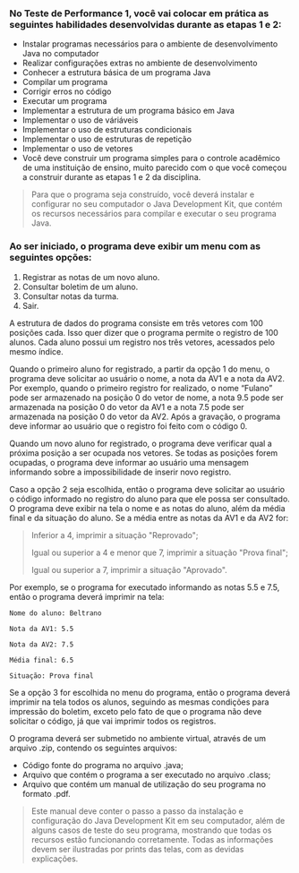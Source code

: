 ### No Teste de Performance 1, você vai colocar em prática as seguintes habilidades desenvolvidas durante as etapas 1 e 2:


- Instalar programas necessários para o ambiente de desenvolvimento Java no computador
- Realizar configurações extras no ambiente de desenvolvimento
- Conhecer a estrutura básica de um programa Java
- Compilar um programa
- Corrigir erros no código
- Executar um programa
- Implementar a estrutura de um programa básico em Java
- Implementar o uso de váriáveis
- Implementar o uso de estruturas condicionais
- Implementar o uso de estruturas de repetição
- Implementar o uso de vetores
- Você deve construir um programa simples para o controle acadêmico de uma instituição de ensino, muito parecido com o que você começou a construir durante as etapas 1 e 2 da disciplina.


> Para que o programa seja construído, você deverá instalar e configurar no seu computador o Java Development Kit, que contém os recursos necessários para compilar e executar o seu programa Java.



### Ao ser iniciado, o programa deve exibir um menu com as seguintes opções:

1. Registrar as notas de um novo aluno.
2. Consultar boletim de um aluno.
3. Consultar notas da turma.
4. Sair.

A estrutura de dados do programa consiste em três vetores com 100 posições cada. Isso quer dizer que o programa permite o registro de 100 alunos. Cada aluno possui um registro nos três vetores, acessados pelo mesmo índice.

Quando o primeiro aluno for registrado, a partir da opção 1 do menu, o programa deve solicitar ao usuário o nome, a nota da AV1 e a nota da AV2. Por exemplo, quando o primeiro registro for realizado, o nome “Fulano” pode ser armazenado na posição 0 do vetor de nome, a nota 9.5 pode ser armazenada na posição 0 do vetor da AV1 e a nota 7.5 pode ser armazenada na posição 0 do vetor da AV2. Após a gravação, o programa deve informar ao usuário que o registro foi feito com o código 0.

Quando um novo aluno for registrado, o programa deve verificar qual a próxima posição a ser ocupada nos vetores. Se todas as posições forem ocupadas, o programa deve informar ao usuário uma mensagem informando sobre a impossibilidade de inserir novo registro.

Caso a opção 2 seja escolhida, então o programa deve solicitar ao usuário o código informado no registro do aluno para que ele possa ser consultado. O programa deve exibir na tela o nome e as notas do aluno, além da média final e da situação do aluno. Se a média entre as notas da AV1 e da AV2 for:

> Inferior a 4, imprimir a situação "Reprovado"; 
> 
> Igual ou superior a 4 e menor que 7, imprimir a situação "Prova final";
>
> Igual ou superior a 7, imprimir a situação "Aprovado".

Por exemplo, se o programa for executado informando as notas 5.5 e 7.5, então o programa deverá imprimir na tela:

```
Nome do aluno: Beltrano

Nota da AV1: 5.5

Nota da AV2: 7.5

Média final: 6.5

Situação: Prova final
```

Se a opção 3 for escolhida no menu do programa, então o programa deverá imprimir na tela todos os alunos, seguindo as mesmas condições para impressão do boletim, exceto pelo fato de que o programa não deve solicitar o código, já que vai imprimir todos os registros.

O programa deverá ser submetido no ambiente virtual, através de um arquivo .zip, contendo os seguintes arquivos:

- Código fonte do programa no arquivo .java;
- Arquivo que contém o programa a ser executado no arquivo .class;
- Arquivo que contém um manual de utilização do seu programa no formato .pdf. 

> Este manual deve conter o passo a passo da instalação e configuração do Java Development Kit em seu computador, além de alguns casos de teste do seu programa, mostrando que todas os recursos estão funcionando corretamente. Todas as informações devem ser ilustradas por prints das telas, com as devidas explicações.